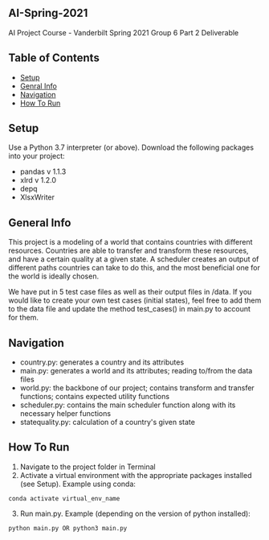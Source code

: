 ## AI-Spring-2021
AI Project Course - Vanderbilt Spring 2021
Group 6 Part 2 Deliverable

## Table of Contents
* [Setup](#setup)
* [Genral Info](#general-info)
* [Navigation](#navigation)
* [How To Run](#how-to-run)

## Setup
Use a Python 3.7 interpreter (or above).
Download the following packages into your project:
- pandas v 1.1.3
- xlrd v 1.2.0
- depq
- XlsxWriter

## General Info
This project is a modeling of a world that contains countries with different resources. Countries are able to transfer and transform these resources, and have a certain quality at a given state. A scheduler creates an output of different paths countries can take to do this, and the most beneficial one for the world is ideally chosen.

We have put in 5 test case files as well as their output files in /data. If you would like to create your own test cases (initial states), feel free to add them to the data file and update the method test_cases() in main.py to account for them.

## Navigation
- country.py: generates a country and its attributes
- main.py: generates a world and its attributes; reading to/from the data files
- world.py: the backbone of our project; contains transform and transfer functions; contains expected utility functions
- scheduler.py: contains the main scheduler function along with its necessary helper functions
- statequality.py: calculation of a country's given state

## How To Run
1. Navigate to the project folder in Terminal
2. Activate a virtual environment with the appropriate packages installed (see Setup). Example using conda: 
```
conda activate virtual_env_name
```
3. Run main.py. Example (depending on the version of python installed): 
```
python main.py OR python3 main.py 
```
